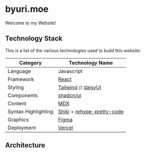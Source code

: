 # byuri.moe

Welcome to my Website!


## Technology Stack

This is a list of the various technologies used to build this website:

| Category            | Technology Name                                                                                    |
| ------------------- | -------------------------------------------------------------------------------------------------- |
| Language           | Javascript                                                                      |
| Framework           | [React](https://react.dev/)                                                                      |
| Styling             | [Tailwind](https://tailwindcss.com) // [daisyUI](https://daisyui.com/)                                                                |
| Components          | [shadcn/ui](https://ui.shadcn.com/)                                                                |
| Content             | [MDX](https://mdxjs.com/)                                                                          |
| Syntax Highlighting | [Shiki](https://github.com/shikijs/shiki) + [rehype-pretty-code](https://rehype-pretty.pages.dev/) |
| Graphics            | [Figma](https://www.figma.com/)                                                                    |
| Deployment          | [Vercel](https://vercel.com)                                                                       |

## Architecture
